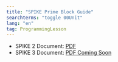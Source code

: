 ```yaml
---
title: "SPIKE Prime Block Guide"
searchterms: "toggle 00Unit"
lang: "en"
tag: ProgrammingLesson
---
```

 <ul>
 <li class="ng-binding">SPIKE 2 Document:
 <a href="ProgrammingLessons/S2PBlockGuide.pdf">PDF</a>
 </li>
 <li class="ng-binding">SPIKE 3 Document:
 <a href="ProgrammingLessons/S3PBlockGuide.pdf">PDF Coming Soon</a>
 </li>
 </ul>
